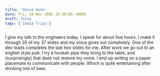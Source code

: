 ```yaml
---
title: 'Voice Gone'
date: Fri, 18 Nov 2005 18:39:00 +0000
draft: false
tags: ['India Trips']
---
```


I give my talk to the engineers today. I speak for about five hours. I make it through 35 of my 37 slides and my voice gives out completely. One of the dev leads completes the last two slides for me. After work we go out to an english style pub. I try a hookah pipe they bring to the table, and (surprisingly) that does not restore my voice. I end up writing on a paper placemate to communicate with people. Which is quite entertaining after drinking lots of beer.